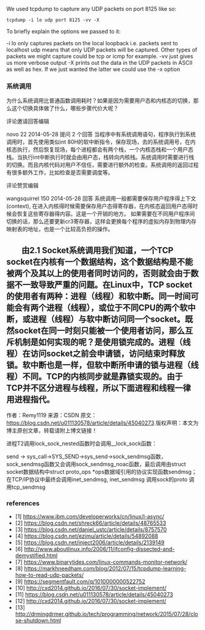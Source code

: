We used tcpdump to capture any UDP packets on port 8125 like so:

```
tcpdump -i lo udp port 8125 -vv -X
```
To briefly explain the options we passed to it:

-i lo only captures packets on the local loopback i.e. packets sent to localhost
udp means that only UDP packets will be captured. Other types of packets we might capture could be tcp or icmp for example.
-vv just gives us more verbose output
-X prints out the data in the UDP packets in ASCII as well as hex. If we just wanted the latter we could use the -x option

### 系统调用

为什么系统调用比普通函数调用耗时？如果是因为需要用户态和内核态的切换，那么这个切换具体做了什么，哪些步骤代价大呢？

 评论邀请回答编辑

novo   22
2014-05-28 提问
2 个回答
当程序中有系统调用语句，程序执行到系统调用时，首先使用类似int 80H的软中断指令，保存现场，去的系统调用号，在内核态执行，然后恢复现场，每个进程都会有两个栈，一个内核态栈和一个用户态栈。当执行int中断执行时就会由用户态，栈转向内核栈。系统调用时需要进行栈的切换。而且内核代码对用户不信任，需要进行额外的检查。系统调用的返回过程有很多额外工作，比如检查是否需要调度等。

 评论赞赏编辑

wangsquirrel   150
2014-05-28 回答
系统调用一般都需要保存用户程序得上下文(context), 在进入内核得时候需要保存用户态得寄存器，在内核态返回用户态得时候会恢复这些寄存器得内容。这是一个开销的地方。 如果需要在不同用户程序间切换的话，那么还要更新cr3寄存器，这样会更换每个程序的虚拟内存到物理内存映射表的地址，也是一个比较高负担的操作。

        由2.1 Socket系统调用我们知道，一个TCP socket在内核有一个数据结构，这个数据结构是不能被两个及其以上的使用者同时访问的，否则就会由于数据不一致导致严重的问题。在Linux中，TCP socket的使用者有两种：进程（线程）和软中断。同一时间可能会有两个进程（线程），或位于不同CPU的两个软中断，或进程（线程）与软中断访问同一个socket。既然socket在同一时刻只能被一个使用者访问，那么互斥机制是如何实现的呢？是使用锁完成的。进程（线程）在访问socket之前会申请锁，访问结束时释放锁。软中断也是一样，但软中断所申请的锁与进程（线程）不同。TCP的内核同步就是靠锁实现的。由于TCP并不区分进程与线程，所以下面进程和线程一律用进程指代。
--------------------- 
作者：Remy1119 
来源：CSDN 
原文：https://blog.csdn.net/u011130578/article/details/45040273 
版权声明：本文为博主原创文章，转载请附上博文链接！

进程T2调用lock_sock_nested函数时会调用__lock_sock函数：

send -> sys_call->SYS_SEND->sys_send->sock_sendmsg函数，sock_sendmsg函数又会调用sock_sendmsg_noac函数，最后调用由struct socket数据结构中struct proto_ops *ops数据域引用的协议实现函数sendmsg； 在TCP/IP协议中最终会调用inet_sendmsg, inet_sendmsg 调用sock的proto 调用tcp_sendmsg

### references
* [1] https://www.ibm.com/developerworks/cn/linux/l-async/
* [2] https://blog.csdn.net/shreck66/article/details/48765533
* [3] https://blog.csdn.net/daniel_ustc/article/details/8757570
* [4] https://blog.csdn.net/ezimu/article/details/54892088
* [5] https://blog.csdn.net/inject2006/article/details/2139149
* [6] http://www.aboutlinux.info/2006/11/ifconfig-dissected-and-demystified.html
* [7] https://www.binarytides.com/linux-commands-monitor-network/
* [8] https://markhneedham.com/blog/2012/07/15/tcpdump-learning-how-to-read-udp-packets/
* [9] https://segmentfault.com/q/1010000000522752
* [10] http://cxd2014.github.io/2016/07/30/socket-implement/
* [11] https://blog.csdn.net/u011130578/article/details/45040273
* [12] http://cxd2014.github.io/2016/07/30/socket-implement/
* [13] http://drmingdrmer.github.io/tech/programming/network/2015/07/28/close-shutdown.html
